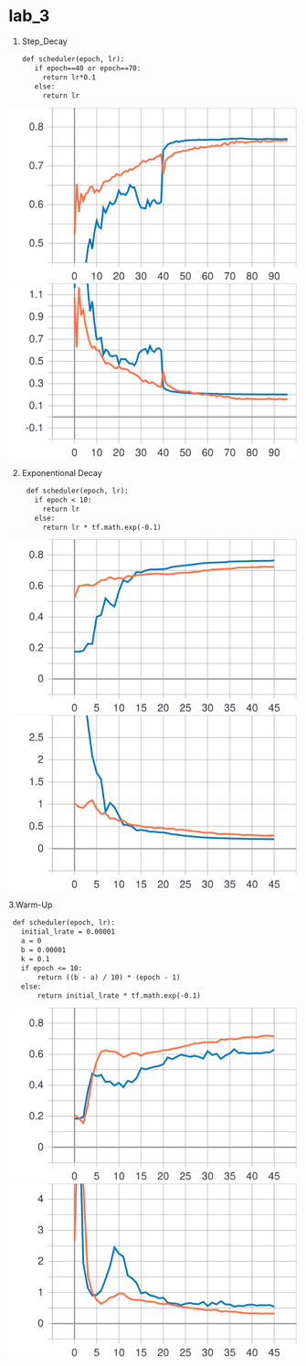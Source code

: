 # lab_3
1. Step_Decay

       def scheduler(epoch, lr):
          if epoch==40 or epoch==70:
            return lr*0.1
          else:
            return lr
        
![Image alt](https://github.com/maggiemmae/lab_3/blob/master/epoch_categorical_accuracy%20step.svg)
![Image alt](https://github.com/maggiemmae/lab_3/blob/master/epoch_loss%20step.svg)

2. Exponentional Decay

        def scheduler(epoch, lr):
          if epoch < 10:
            return lr
          else:
            return lr * tf.math.exp(-0.1)
         
![Image alt](https://github.com/maggiemmae/lab_3/blob/master/epoch_categorical_accuracy%20exponential.svg)
![Image alt](https://github.com/maggiemmae/lab_3/blob/master/epoch_loss%20exponential.svg)

3.Warm-Up

     def scheduler(epoch, lr):
       initial_lrate = 0.00001
       a = 0
       b = 0.00001
       k = 0.1
       if epoch <= 10:
           return ((b - a) / 10) * (epoch - 1)
       else:
           return initial_lrate * tf.math.exp(-0.1) 
           
![Image alt](https://github.com/maggiemmae/lab_3/blob/master/epoch_categorical_accuracy%20warm.svg)
![Image alt](https://github.com/maggiemmae/lab_3/blob/master/epoch_loss%20warm.svg)

